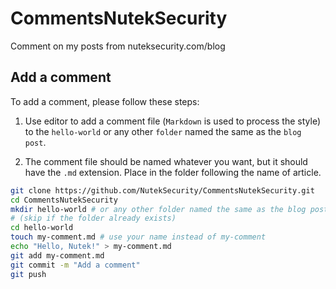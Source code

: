 # CommentsNutekSecurity
Comment on my posts from nuteksecurity.com/blog

## Add a comment

To add a comment, please follow these steps:

1. Use editor to add a comment file (`Markdown` is used to process the
style) to the `hello-world` or any other `folder` named the same as the `blog post`.

2. The comment file should be named whatever you want, but it should have the `.md` extension. Place in the folder following the name of article.

```bash
git clone https://github.com/NutekSecurity/CommentsNutekSecurity.git
cd CommentsNutekSecurity
mkdir hello-world # or any other folder named the same as the blog post 
# (skip if the folder already exists)
cd hello-world
touch my-comment.md # use your name instead of my-comment
echo "Hello, Nutek!" > my-comment.md
git add my-comment.md
git commit -m "Add a comment"
git push
```